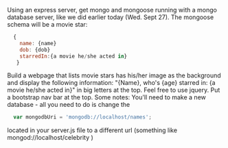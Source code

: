 Using an express server, get mongo and mongoose running with a mongo database server, like we did earlier today (Wed. Sept 27). The mongoose schema will be a movie star:
```javascript
  {
    name: {name}
    dob: {dob}
    starredIn:{a movie he/she acted in}
   }
  ```
  Build a webpage that lists movie stars has his/her image as the background and display the following information: "{Name}, who's {age} starred in: {a movie he/she acted in}" in big letters at the top. Feel free to use jquery. Put a bootstrap nav bar at the top. Some notes: You'll need to make a new database - all you need to do is change the 
  ```javascript
    var mongodbUri = 'mongodb://localhost/names';
```
located in your server.js file to a different url (something like mongod://localhost/celebrity )
